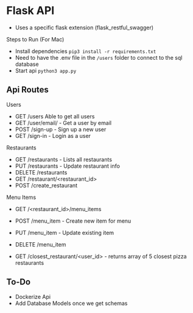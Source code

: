 # Flask API

- Uses a specific flask extension (flask_restful_swagger)

Steps to Run (For Mac)
- Install dependencies `pip3 install -r requirements.txt`
- Need to have the .env file in the `/users` folder to connect to the sql database
- Start api `python3 app.py`


## Api Routes

Users
- GET /users Able to get all users
- GET /user/email/<email> - Get a user by email
- POST /sign-up - Sign up a new user
- GET /sign-in - Login as a user

Restaurants
- GET /restaurants - Lists all restaurants
- PUT /restaurants - Update restaurant info
- DELETE /restaurants
- GET /restaurant/<restaurant_id>
- POST /create_restaurant

Menu Items
- GET /<restaurant_id>/menu_items
- POST /menu_item - Create new item for menu
- PUT /menu_item - Update existing item
- DELETE /menu_item

- GET /closest_restaurant/<user_id> - returns array of 5 closest pizza restaurants


## To-Do
- Dockerize Api
- Add Database Models once we get schemas
